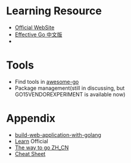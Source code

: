 # Learning Resource

 - [Official WebSite](https://golang.org/)
  - [Effective Go 中文版](http://www.hellogcc.org/effective_go.html)
  - 
  
# Tools
 - Find tools in [awesome-go](https://github.com/avelino/awesome-go)
 - Package management(still in discussing, but GO15VENDOREXPERIMENT is available now)
 
 


# Appendix
 - [build-web-application-with-golang](https://github.com/astaxie/build-web-application-with-golang/blob/master/zh/preface.md)
 - [Learn](https://github.com/golang/go/wiki/Learn) Official
 - [The way to go ZH_CN](https://github.com/Unknwon/the-way-to-go_ZH_CN)
 - [Cheat Sheet](https://github.com/a8m/go-lang-cheat-sheet)
 
